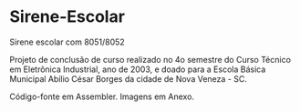 # Sirene-Escolar
Sirene escolar com 8051/8052

Projeto de conclusão de curso realizado no 4o semestre do Curso Técnico em Eletrônica Industrial, ano de 2003, e doado para a Escola Básica Municipal Abílio César Borges da cidade de Nova Veneza - SC.

Código-fonte em Assembler.
Imagens em Anexo.
